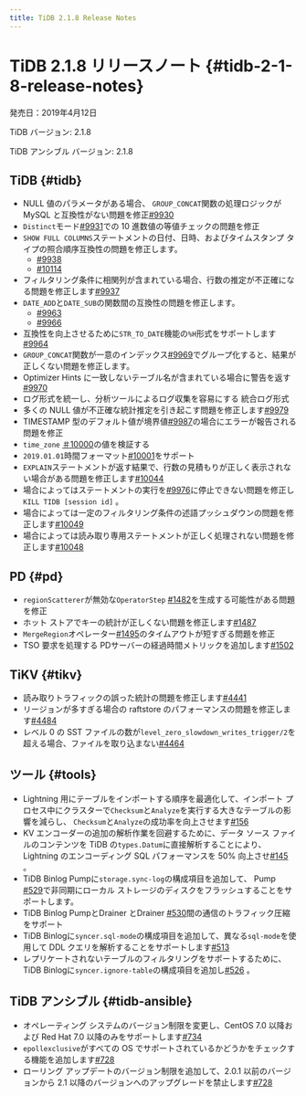 ```yaml
---
title: TiDB 2.1.8 Release Notes
---
```


# TiDB 2.1.8 リリースノート {#tidb-2-1-8-release-notes}

発売日：2019年4月12日

TiDB バージョン: 2.1.8

TiDB アンシブル バージョン: 2.1.8

## TiDB {#tidb}

-   NULL 値のパラメータがある場合、 `GROUP_CONCAT`関数の処理ロジックが MySQL と互換性がない問題を修正[#9930](https://github.com/pingcap/tidb/pull/9930)
-   `Distinct`モード[#9931](https://github.com/pingcap/tidb/pull/9931)での 10 進数値の等値チェックの問題を修正
-   `SHOW FULL COLUMNS`ステートメントの日付、日時、およびタイムスタンプ タイプの照合順序互換性の問題を修正します。
    -   [#9938](https://github.com/pingcap/tidb/pull/9938)
    -   [#10114](https://github.com/pingcap/tidb/pull/10114)
-   フィルタリング条件に相関列が含まれている場合、行数の推定が不正確になる問題を修正します[#9937](https://github.com/pingcap/tidb/pull/9937)
-   `DATE_ADD`と`DATE_SUB`の関数間の互換性の問題を修正します。
    -   [#9963](https://github.com/pingcap/tidb/pull/9963)
    -   [#9966](https://github.com/pingcap/tidb/pull/9966)
-   互換性を向上させるために`STR_TO_DATE`機能の`%H`形式をサポートします[#9964](https://github.com/pingcap/tidb/pull/9964)
-   `GROUP_CONCAT`関数が一意のインデックス[#9969](https://github.com/pingcap/tidb/pull/9969)でグループ化すると、結果が正しくない問題を修正します。
-   Optimizer Hints に一致しないテーブル名が含まれている場合に警告を返す[#9970](https://github.com/pingcap/tidb/pull/9970)
-   ログ形式を統一し、分析ツールによるログ収集を容易にする 統合ログ形式
-   多くの NULL 値が不正確な統計推定を引き起こす問題を修正します[#9979](https://github.com/pingcap/tidb/pull/9979)
-   TIMESTAMP 型のデフォルト値が境界値[#9987](https://github.com/pingcap/tidb/pull/9987)の場合にエラーが報告される問題を修正
-   `time_zone` [＃10000](https://github.com/pingcap/tidb/pull/10000)の値を検証する
-   `2019.01.01`時間フォーマット[#10001](https://github.com/pingcap/tidb/pull/10001)をサポート
-   `EXPLAIN`ステートメントが返す結果で、行数の見積もりが正しく表示されない場合がある問題を修正します[#10044](https://github.com/pingcap/tidb/pull/10044)
-   場合によってはステートメントの実行を[#9976](https://github.com/pingcap/tidb/pull/9976)に停止できない問題を修正し`KILL TIDB [session id]` 。
-   場合によっては一定のフィルタリング条件の述語プッシュダウンの問題を修正します[#10049](https://github.com/pingcap/tidb/pull/10049)
-   場合によっては読み取り専用ステートメントが正しく処理されない問題を修正します[#10048](https://github.com/pingcap/tidb/pull/10048)

## PD {#pd}

-   `regionScatterer`が無効な`OperatorStep` [#1482](https://github.com/pingcap/pd/pull/1482)を生成する可能性がある問題を修正
-   ホット ストアでキーの統計が正しくない問題を修正します[#1487](https://github.com/pingcap/pd/pull/1487)
-   `MergeRegion`オペレーター[#1495](https://github.com/pingcap/pd/pull/1495)のタイムアウトが短すぎる問題を修正
-   TSO 要求を処理する PDサーバーの経過時間メトリックを追加します[#1502](https://github.com/pingcap/pd/pull/1502)

## TiKV {#tikv}

-   読み取りトラフィックの誤った統計の問題を修正します[#4441](https://github.com/tikv/tikv/pull/4441)
-   リージョンが多すぎる場合の raftstore のパフォーマンスの問題を修正します[#4484](https://github.com/tikv/tikv/pull/4484)
-   レベル 0 の SST ファイルの数が`level_zero_slowdown_writes_trigger/2`を超える場合、ファイルを取り込まない[#4464](https://github.com/tikv/tikv/pull/4464)

## ツール {#tools}

-   Lightning 用にテーブルをインポートする順序を最適化して、インポート プロセス中にクラスターで`Checksum`と`Analyze`を実行する大きなテーブルの影響を減らし、 `Checksum`と`Analyze`の成功率を向上させます[#156](https://github.com/pingcap/tidb-lightning/pull/156)
-   KV エンコーダーの追加の解析作業を回避するために、データ ソース ファイルのコンテンツを TiDB の`types.Datum`に直接解析することにより、Lightning のエンコーディング SQL パフォーマンスを 50% 向上させ[#145](https://github.com/pingcap/tidb-lightning/pull/145) 。
-   TiDB Binlog Pumpに`storage.sync-log`の構成項目を追加して、 Pump [#529](https://github.com/pingcap/tidb-binlog/pull/529)で非同期にローカル ストレージのディスクをフラッシュすることをサポートします。
-   TiDB Binlog PumpとDrainer とDrainer [#530](https://github.com/pingcap/tidb-binlog/pull/530)間の通信のトラフィック圧縮をサポート
-   TiDB Binlogに`syncer.sql-mode`の構成項目を追加して、異なる`sql-mode`を使用して DDL クエリを解析することをサポートします[#513](https://github.com/pingcap/tidb-binlog/pull/513)
-   レプリケートされないテーブルのフィルタリングをサポートするために、TiDB Binlogに`syncer.ignore-table`の構成項目を追加し[#526](https://github.com/pingcap/tidb-binlog/pull/526) 。

## TiDB アンシブル {#tidb-ansible}

-   オペレーティング システムのバージョン制限を変更し、CentOS 7.0 以降および Red Hat 7.0 以降のみをサポートします[#734](https://github.com/pingcap/tidb-ansible/pull/734)
-   `epollexclusive`がすべての OS でサポートされているかどうかをチェックする機能を追加します[#728](https://github.com/pingcap/tidb-ansible/pull/728)
-   ローリング アップデートのバージョン制限を追加して、2.0.1 以前のバージョンから 2.1 以降のバージョンへのアップグレードを禁止します[#728](https://github.com/pingcap/tidb-ansible/pull/728)
